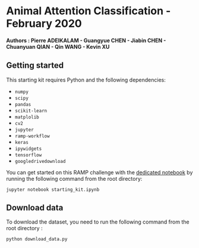 # Animal Attention Classification - February 2020

#### Authors : Pierre ADEIKALAM - Guangyue CHEN - Jiabin CHEN - Chuanyuan QIAN - Qin WANG - Kevin XU

## Getting started

This starting kit requires Python and the following dependencies:

* `numpy`
* `scipy`
* `pandas`
* `scikit-learn`
* `matplolib`
* `cv2`
* `jupyter`
* `ramp-workflow`
* `keras`
* `ipywidgets`
* `tensorflow`
* `googledrivedownload`

You can get started on this RAMP challenge with the
[dedicated notebook](starting_kit.ipynb) by running the following command
from the root directory:

```
jupyter notebook starting_kit.ipynb
```

## Download data
To download the dataset, you need to run the following command from the root directory : 
```
python download_data.py
```
